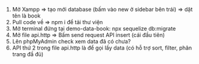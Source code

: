 1. Mở Xampp => tạo mới database (bấm vào new ở sidebar bên trái) => dặt tên là book
2. Pull code về => npm i để tải thư viện
3. Mở terminal đứng tại demo-data-book: npx sequelize db:migrate
4. Mở file api.http => Bấm send request API insert (cái đầu tiên)
5. Lên phpMyAdmin check xem data đã có chưa?
6. API thứ 2 trong file api.http là để gọi lấy data (có hỗ trợ sort, filter, phân trang đầ đủ)